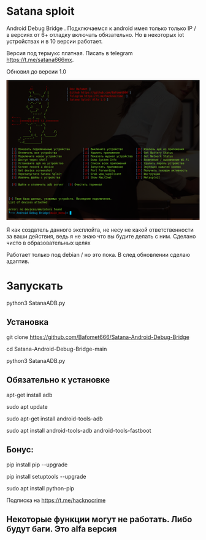 # Satana sploit
  Android Debug Bridge . Подключаемся к android имея только только IP / в версиях от 6+ отладку включать обязательно. Но в некоторых iot устройствах и в 10 версии работает.

Версия под термукс платная. Писать в telegram https://t.me/satana666mx.

Обновил до версии 1.0
  
 ![alt tag](https://github.com/Bafomet666/screen/blob/main/update.png)​

 Я как создатель данного эксплойта, не несу не какой ответственности за ваши действия, ведь я не знаю что вы будите делать с ним. Сделано чисто в образовательных целях

Работает только под debian / но это пока. В след обновлении сделаю адаптив.
   
# Запускать
 
  python3 SatanaADB.py
 
## Установка
  
  git clone https://github.com/Bafomet666/Satana-Android-Debug-Bridge

  cd Satana-Android-Debug-Bridge-main

  python3 SatanaADB.py

## Обязательно к установке

  apt-get install adb

  sudo apt update

  sudo apt-get install android-tools-adb

  sudo apt install android-tools-adb android-tools-fastboot

## Бонус:

  pip install pip --upgrade

  pip install setuptools --upgrade

  sudo apt install python-pip

  Подписка на https://t.me/hacknocrime

## Некоторые функции могут не работать. Либо будут баги. Это alfa версия 
